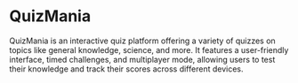 # QuizMania
QuizMania is an interactive quiz platform offering a variety of quizzes on topics like general knowledge, science, and more. It features a user-friendly interface, timed challenges, and multiplayer mode, allowing users to test their knowledge and track their scores across different devices.
